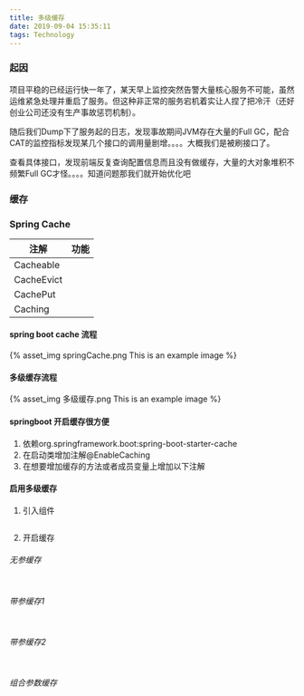 ```yaml
---
title: 多级缓存
date: 2019-09-04 15:35:11
tags: Technology
---
```

### 起因
项目平稳的已经运行快一年了，某天早上监控突然告警大量核心服务不可能，虽然运维紧急处理并重启了服务。但这种非正常的服务宕机着实让人捏了把冷汗（还好创业公司还没有生产事故惩罚机制）。

随后我们Dump下了服务起的日志，发现事故期间JVM存在大量的Full GC，配合CAT的监控指标发现某几个接口的调用量剧增。。。。大概我们是被刷接口了。

查看具体接口，发现前端反复查询配置信息而且没有做缓存，大量的大对象堆积不频繁Full GC才怪。。。。知道问题那我们就开始优化吧

<!-- more -->

### 缓存

### Spring Cache


注解|功能
---|---
Cacheable|
CacheEvict|
CachePut|
Caching|

#### spring boot cache 流程
{% asset_img springCache.png This is an example image %}

#### 多级缓存流程
{% asset_img 多级缓存.png This is an example image %}


#### springboot 开启缓存很方便
1. 依赖org.springframework.boot:spring-boot-starter-cache
2. 在启动类增加注解@EnableCaching
3. 在想要增加缓存的方法或者成员变量上增加以下注解

#### 启用多级缓存
1. 引入组件

```gradle 

``` 

2. 开启缓存
   
###### 无参缓存
```java

``` 

###### 带参缓存1
```java

``` 

###### 带参缓存2
```java

``` 

###### 组合参数缓存
```java

``` 